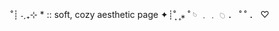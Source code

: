  ˚┊ ˗ˏ₊⊹ * :: soft, cozy aesthetic page ✦┊˚ ͙۪۪
        ⁎   ˚    𓄼    ﹒﹒   𓆇  ．   ˚
                   ˚   ．    ♡ 

